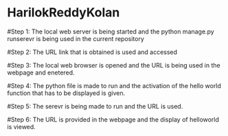 # HarilokReddyKolan

#Step 1: The local web server is being started and the python manage.py runserevr is being used in the current repository

#Step 2: The URL link that is obtained is used and accessed

#Step 3: The local web browser is opened and the URL is being used in the webpage and enetered.

#Step 4: The python file is made to run and the activation of the hello world function that has to be displayed is given.

#Step 5: The serevr is being made to run and the URL is used.

#Step 6: The URL is provided in the webpage and the display of helloworld is viewed. 
